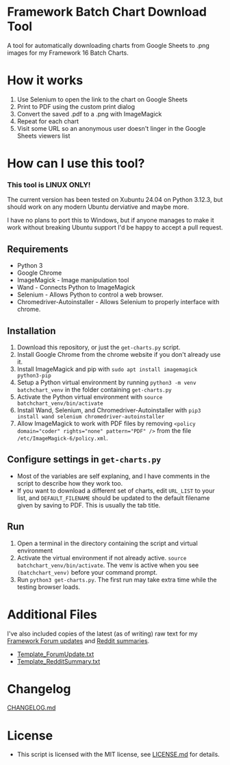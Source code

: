 # Framework Batch Chart Download Tool
A tool for automatically downloading charts from Google Sheets to .png images for my Framework 16 Batch Charts.


# How it works
1. Use Selenium to open the link to the chart on Google Sheets
2. Print to PDF using the custom print dialog
3. Convert the saved .pdf to a .png with ImageMagick
4. Repeat for each chart
5. Visit some URL so an anonymous user doesn't linger in the Google Sheets viewers list


# How can I use this tool?

### This tool is LINUX ONLY!
The current version has been tested on Xubuntu 24.04 on Python 3.12.3, but should work on any modern Ubuntu derviative and maybe more.

I have no plans to port this to Windows, but if anyone manages to make it work without breaking Ubuntu support I'd be happy to accept a pull request.

## Requirements
- Python 3
- Google Chrome
- ImageMagick - Image manipulation tool
- Wand - Connects Python to ImageMagick
- Selenium - Allows Python to control a web browser.
- Chromedriver-Autoinstaller - Allows Selenium to properly interface with chrome.

## Installation
1. Download this repository, or just the `get-charts.py` script.
2. Install Google Chrome from the chrome website if you don't already use it.
3. Install ImageMagick and pip with `sudo apt install imagemagick python3-pip`
4. Setup a Python virtual environment by running `python3 -m venv batchchart_venv` in the folder containing `get-charts.py`
5. Activate the Python virtual environment with `source batchchart_venv/bin/activate`
6. Install Wand, Selenium, and Chromedriver-Autoinstaller with `pip3 install wand selenium chromedriver-autoinstaller`
7. Allow ImageMagick to work with PDF files by removing `<policy domain="coder" rights="none" pattern="PDF" />` from the file `/etc/ImageMagick-6/policy.xml`.

## Configure settings in `get-charts.py`
- Most of the variables are self explaning, and I have comments in the script to describe how they work too.
- If you want to download a different set of charts, edit `URL_LIST` to your list, and `DEFAULT_FILENAME` should be updated to the default filename given by saving to PDF. This is usually the tab title.

## Run
1. Open a terminal in the directory containing the script and virtual environment
1. Activate the virtual environment if not already active. `source batchchart_venv/bin/activate`. The venv is active when you see `(batchchart_venv)` before your command prompt.
2. Run `python3 get-charts.py`. The first run may take extra time while the testing browser loads.


# Additional Files
I've also included copies of the latest (as of writing) raw text for my [Framework Forum updates](https://community.frame.work/t/framework-laptop-16-batch-shipment-chart/47120/143) and [Reddit summaries](https://www.reddit.com/r/framework/comments/1c93xvy/framework_16_batch_chart_weekly_summary_41424_to/).

- [Template_ForumUpdate.txt](Template_ForumUpdate.txt)
- [Template_RedditSummary.txt](Template_RedditSummary.txt)


# Changelog
[CHANGELOG.md](CHANGELOG.md)


# License
- This script is licensed with the MIT license, see [LICENSE.md](LICENSE.md) for details.
